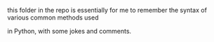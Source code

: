 this folder in the repo is essentially for me to remember the syntax of various common methods used

in Python, with some jokes and comments.